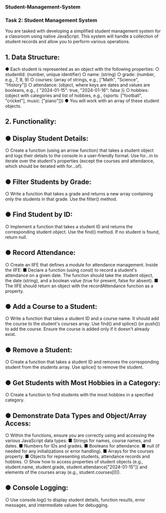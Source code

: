 ### Student-Management-System
### Task 2: Student Management System 
You are tasked with developing a simplified student management system for 
a classroom using native JavaScript. This system will handle a collection of 
student records and allow you to perform various operations. 
## 1. Data Structure: 
● Each student is represented as an object with the following properties: 
○ studentId: (number, unique identifier) 
○ name: (string) 
○ grade: (number, e.g., 7, 8, 9) 
○ courses: (array of strings, e.g., ["Math", "Science", "History"]) 
○ attendance: (object, where keys are dates and values are 
booleans, e.g., { "2024-01-15": true, "2024-01-16": false }) 
○ hobbies: (object with categories and list of hobbies, e.g., {sports: 
["football", "cricket"], music: ["piano"]}) 
● You will work with an array of these student objects. 
## 2. Functionality: 
## ● Display Student Details: 
○ Create a function (using an arrow function) that takes a student 
object and logs their details to the console in a user-friendly 
format. Use for...in to iterate over the student's properties (except 
the courses and attendance, which should be iterated with 
for...of). 
## ● Filter Students by Grade: 
○ Write a function that takes a grade and returns a new array 
containing only the students in that grade. Use the filter() 
method. 
## ● Find Student by ID: 
○ Implement a function that takes a student ID and returns the 
corresponding student object. Use the find() method. If no 
student is found, return null. 
## ● Record Attendance: 
○ Create an IIFE that defines a module for attendance 
management. Inside the IIFE: 
■ Declare a function (using const) to record a student's 
attendance on a given date. The function should take the 
student object, the date (string), and a boolean value (true 
for present, false for absent). 
■ The IIFE should return an object with the recordAttendance 
function as a property. 
## ● Add a Course to a Student: 
○ Write a function that takes a student ID and a course name. It 
should add the course to the student's courses array. Use find() 
and splice() (or push()) to add the course. Ensure the course is 
added only if it doesn't already exist. 
## ● Remove a Student: 
○ Create a function that takes a student ID and removes the 
corresponding student from the students array. Use splice() to 
remove the student. 
## ● Get Students with Most Hobbies in a Category: 
○ Create a function to find students with the most hobbies in a 
specified category. 
## ● Demonstrate Data Types and Object/Array Access: 
○ Within the functions, ensure you are correctly using and 
accessing the various JavaScript data types: 
■ Strings for names, course names, and dates. 
■ Numbers for IDs and grades. 
■ Booleans for attendance. 
■ null (if needed for any initializations or error handling). 
■ Arrays for the courses property. 
■ Objects for representing students, attendance records and 
hobbies. 
○ Show how to access properties of student objects (e.g., 
student.name, student.grade, student.attendance["2024-01-15"]) and 
elements of the courses array (e.g., student.courses[0]). 
## ● Console Logging: 
○ Use console.log() to display student details, function results, error 
messages, and intermediate values for debugging. 

